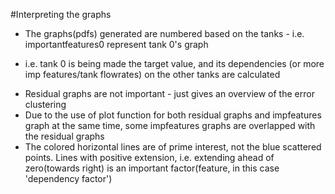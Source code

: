 #Interpreting the graphs

* The graphs(pdfs) generated are numbered based on the tanks - i.e. importantfeatures0 represent tank 0's graph
 - i.e. tank 0 is being made the target value, and its dependencies (or more imp features/tank flowrates) on the other tanks are calculated
* Residual graphs are not important - just gives an overview of the error clustering
* Due to the use of plot function for both residual graphs and impfeatures graph at the same time, some impfeatures graphs are overlapped with the residual graphs
* The colored horizontal lines are of prime interest, not the blue scattered points. Lines with positive extension, i.e. extending ahead of zero(towards right)
  is an important factor(feature, in this case 'dependency factor')
